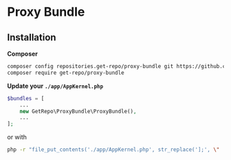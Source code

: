 # Proxy Bundle

## Installation
**Composer**
```bash
composer config repositories.get-repo/proxy-bundle git https://github.com/get-repo/proxy-bundle
composer require get-repo/proxy-bundle
```
**Update your `./app/AppKernel.php`**
```php
$bundles = [
    ...
    new GetRepo\ProxyBundle\ProxyBundle(),
    ...
];
```
or with
```bash
php -r "file_put_contents('./app/AppKernel.php', str_replace('];', \"    new GetRepo\ProxyBundle\ProxyBundle(),\n        ];\", file_get_contents('./app/AppKernel.php')));"
```
